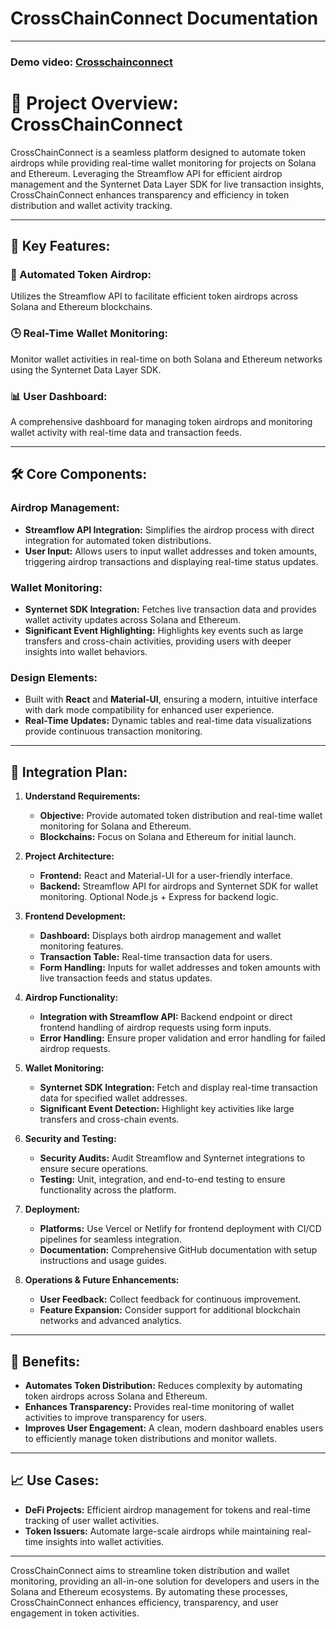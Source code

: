 # CrossChainConnect Documentation

---

### Demo video: [Crosschainconnect](https://www.loom.com/share/527cf2e906e444fbb4a0a1e8039dcc4f?sid=24ee707e-fdca-4c97-81fd-3215c5eb43d7)

# 🚀 Project Overview: CrossChainConnect

CrossChainConnect is a seamless platform designed to automate token airdrops while providing real-time wallet monitoring for projects on Solana and Ethereum. Leveraging the Streamflow API for efficient airdrop management and the Synternet Data Layer SDK for live transaction insights, CrossChainConnect enhances transparency and efficiency in token distribution and wallet activity tracking.

---

## 🔑 Key Features:

### 💸 Automated Token Airdrop:
Utilizes the Streamflow API to facilitate efficient token airdrops across Solana and Ethereum blockchains.

### 🕒 Real-Time Wallet Monitoring:
Monitor wallet activities in real-time on both Solana and Ethereum networks using the Synternet Data Layer SDK.

### 📊 User Dashboard:
A comprehensive dashboard for managing token airdrops and monitoring wallet activity with real-time data and transaction feeds.

---

## 🛠 Core Components:

### Airdrop Management:
- **Streamflow API Integration:** Simplifies the airdrop process with direct integration for automated token distributions.
- **User Input:** Allows users to input wallet addresses and token amounts, triggering airdrop transactions and displaying real-time status updates.

### Wallet Monitoring:
- **Synternet SDK Integration:** Fetches live transaction data and provides wallet activity updates across Solana and Ethereum.
- **Significant Event Highlighting:** Highlights key events such as large transfers and cross-chain activities, providing users with deeper insights into wallet behaviors.

### Design Elements:
- Built with **React** and **Material-UI**, ensuring a modern, intuitive interface with dark mode compatibility for enhanced user experience.
- **Real-Time Updates:** Dynamic tables and real-time data visualizations provide continuous transaction monitoring.

---

## 📝 Integration Plan:

1. **Understand Requirements:**
   - **Objective:** Provide automated token distribution and real-time wallet monitoring for Solana and Ethereum.
   - **Blockchains:** Focus on Solana and Ethereum for initial launch.

2. **Project Architecture:**
   - **Frontend:** React and Material-UI for a user-friendly interface.
   - **Backend:** Streamflow API for airdrops and Synternet SDK for wallet monitoring. Optional Node.js + Express for backend logic.

3. **Frontend Development:**
   - **Dashboard:** Displays both airdrop management and wallet monitoring features.
   - **Transaction Table:** Real-time transaction data for users.
   - **Form Handling:** Inputs for wallet addresses and token amounts with live transaction feeds and status updates.

4. **Airdrop Functionality:**
   - **Integration with Streamflow API:** Backend endpoint or direct frontend handling of airdrop requests using form inputs.
   - **Error Handling:** Ensure proper validation and error handling for failed airdrop requests.

5. **Wallet Monitoring:**
   - **Synternet SDK Integration:** Fetch and display real-time transaction data for specified wallet addresses.
   - **Significant Event Detection:** Highlight key activities like large transfers and cross-chain events.

6. **Security and Testing:**
   - **Security Audits:** Audit Streamflow and Synternet integrations to ensure secure operations.
   - **Testing:** Unit, integration, and end-to-end testing to ensure functionality across the platform.

7. **Deployment:**
   - **Platforms:** Use Vercel or Netlify for frontend deployment with CI/CD pipelines for seamless integration.
   - **Documentation:** Comprehensive GitHub documentation with setup instructions and usage guides.

8. **Operations & Future Enhancements:**
   - **User Feedback:** Collect feedback for continuous improvement.
   - **Feature Expansion:** Consider support for additional blockchain networks and advanced analytics.

---

## 🎯 Benefits:

- **Automates Token Distribution:** Reduces complexity by automating token airdrops across Solana and Ethereum.
- **Enhances Transparency:** Provides real-time monitoring of wallet activities to improve transparency for users.
- **Improves User Engagement:** A clean, modern dashboard enables users to efficiently manage token distributions and monitor wallets.

---

## 📈 Use Cases:

- **DeFi Projects:** Efficient airdrop management for tokens and real-time tracking of user wallet activities.
- **Token Issuers:** Automate large-scale airdrops while maintaining real-time insights into wallet activities.

---

CrossChainConnect aims to streamline token distribution and wallet monitoring, providing an all-in-one solution for developers and users in the Solana and Ethereum ecosystems. By automating these processes, CrossChainConnect enhances efficiency, transparency, and user engagement in token activities.
